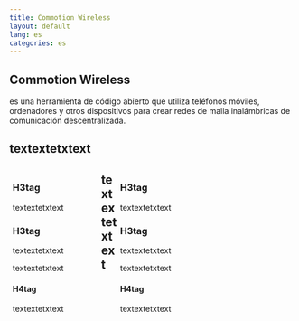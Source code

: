 ```yaml
---
title: Commotion Wireless
layout: default
lang: es
categories: es
---
```

<div style="background-image:url('images/commotion_kbabout_measure-03_0_0.png') left top no-repeat;" /> 
<h2>Commotion Wireless</h2>
<p>es una herramienta de código abierto que utiliza teléfonos móviles, ordenadores y otros dispositivos para crear redes de malla inalámbricas de comunicación descentralizada.</p>

<div style="width: 100%; margin: 0 auto;">
  <div style="width: 100%; margin: .4em auto;">
	<h2>textextetxtext</h2> 
  </div>
  <div style="float:left; width: 30%; margin:.4em;">
	<h3>H3tag</h3> 
	<p>textextetxtext</p> 
	<h3>H3tag</h3>  
	<p>textextetxtext</p> 
	<p>textextetxtext</p> 
	<h4>H4tag</h4>  
	<p>textextetxtext</p> 
  </div>
  <div style="float:right; width: 60%; margin:.4em;">
	<h3>H3tag</h3> 
	<p>textextetxtext</p> 
	<h3>H3tag</h3>  
	<p>textextetxtext</p> 
	<p>textextetxtext</p> 
	<h4>H4tag</h4>  
	<p>textextetxtext</p> 
  </div>
  <div style="width: 100%; margin: .4em auto;">
	<h2>textextetxtext</h2> 
  </div>
</div>
